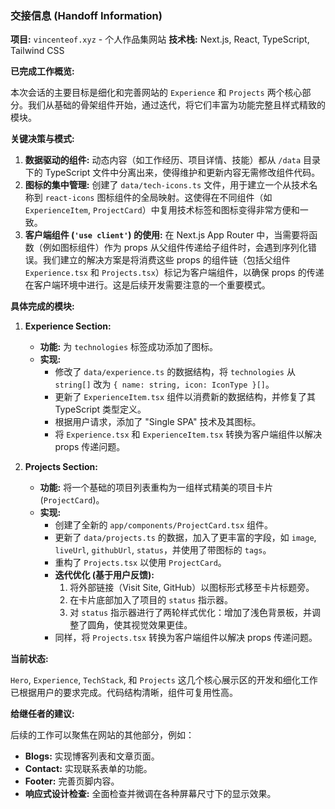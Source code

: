 ### **交接信息 (Handoff Information)**

**项目:** `vincenteof.xyz` - 个人作品集网站
**技术栈:** Next.js, React, TypeScript, Tailwind CSS

**已完成工作概览:**

本次会话的主要目标是细化和完善网站的 `Experience` 和 `Projects` 两个核心部分。我们从基础的骨架组件开始，通过迭代，将它们丰富为功能完整且样式精致的模块。

**关键决策与模式:**

1.  **数据驱动的组件:** 动态内容（如工作经历、项目详情、技能）都从 `/data` 目录下的 TypeScript 文件中分离出来，使得维护和更新内容无需修改组件代码。
2.  **图标的集中管理:** 创建了 `data/tech-icons.ts` 文件，用于建立一个从技术名称到 `react-icons` 图标组件的全局映射。这使得在不同组件（如 `ExperienceItem`, `ProjectCard`）中复用技术标签和图标变得非常方便和一致。
3.  **客户端组件 (`'use client'`) 的使用:** 在 Next.js App Router 中，当需要将函数（例如图标组件）作为 props 从父组件传递给子组件时，会遇到序列化错误。我们建立的解决方案是将消费这些 props 的组件链（包括父组件 `Experience.tsx` 和 `Projects.tsx`）标记为客户端组件，以确保 props 的传递在客户端环境中进行。这是后续开发需要注意的一个重要模式。

**具体完成的模块:**

1.  **Experience Section:**
    *   **功能:** 为 `technologies` 标签成功添加了图标。
    *   **实现:**
        *   修改了 `data/experience.ts` 的数据结构，将 `technologies` 从 `string[]` 改为 `{ name: string, icon: IconType }[]`。
        *   更新了 `ExperienceItem.tsx` 组件以消费新的数据结构，并修复了其 TypeScript 类型定义。
        *   根据用户请求，添加了 "Single SPA" 技术及其图标。
        *   将 `Experience.tsx` 和 `ExperienceItem.tsx` 转换为客户端组件以解决 props 传递问题。

2.  **Projects Section:**
    *   **功能:** 将一个基础的项目列表重构为一组样式精美的项目卡片 (`ProjectCard`)。
    *   **实现:**
        *   创建了全新的 `app/components/ProjectCard.tsx` 组件。
        *   更新了 `data/projects.ts` 的数据，加入了更丰富的字段，如 `image`, `liveUrl`, `githubUrl`, `status`，并使用了带图标的 `tags`。
        *   重构了 `Projects.tsx` 以使用 `ProjectCard`。
        *   **迭代优化 (基于用户反馈):**
            1.  将外部链接（Visit Site, GitHub）以图标形式移至卡片标题旁。
            2.  在卡片底部加入了项目的 `status` 指示器。
            3.  对 `status` 指示器进行了两轮样式优化：增加了浅色背景板，并调整了圆角，使其视觉效果更佳。
        *   同样，将 `Projects.tsx` 转换为客户端组件以解决 props 传递问题。

**当前状态:**

`Hero`, `Experience`, `TechStack`, 和 `Projects` 这几个核心展示区的开发和细化工作已根据用户的要求完成。代码结构清晰，组件可复用性高。

**给继任者的建议:**

后续的工作可以聚焦在网站的其他部分，例如：

*   **Blogs:** 实现博客列表和文章页面。
*   **Contact:** 实现联系表单的功能。
*   **Footer:** 完善页脚内容。
*   **响应式设计检查:** 全面检查并微调在各种屏幕尺寸下的显示效果。
